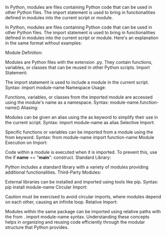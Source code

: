 In Python, modules are files containing Python code that can be used in other Python files. The import statement is used to bring in functionalities defined in modules into the current script or module.

In Python, modules are files containing Python code that can be used in other Python files. The import statement is used to bring in functionalities defined in modules into the current script or module. Here's an explanation in the same format without examples:

Module Definition:

Modules are Python files with the extension .py.
They contain functions, variables, or classes that can be reused in other Python scripts.
Import Statement:

The import statement is used to include a module in the current script.
Syntax: import module-name
Namespace Usage:

Functions, variables, or classes from the imported module are accessed using the module's name as a namespace.
Syntax: module-name.function-name()
Aliasing:

Modules can be given an alias using the as keyword to simplify their use in the current script.
Syntax: import module-name as alias
Selective Import:

Specific functions or variables can be imported from a module using the from keyword.
Syntax: from module-name import function-name
Module Execution on Import:

Code within a module is executed when it is imported. To prevent this, use the if __name__ == "__main__": construct.
Standard Library:

Python includes a standard library with a variety of modules providing additional functionalities.
Third-Party Modules:

External libraries can be installed and imported using tools like pip.
Syntax: pip install module-name
Circular Import:

Caution must be exercised to avoid circular imports, where modules depend on each other, causing an infinite loop.
Relative Import:

Modules within the same package can be imported using relative paths with the from . import module-name syntax.
Understanding these concepts helps in organizing and reusing code efficiently through the modular structure that Python provides.
